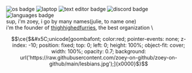 ![os badge](https://img.shields.io/badge/OS-Windows%2010-informational) ![laptop](https://img.shields.io/badge/Laptop%20OS-Arch-%231793d1) ![text editor badge](https://img.shields.io/badge/Text%20editor-vim-green) ![discord badge](https://img.shields.io/badge/discord-Julie%20Pilgrim%233328-blue) ![languages badge](https://img.shields.io/badge/Languages-Javascript-blueviolet)   
sup, i'm zoey, i go by many names(julie, to name one) \
i'm the founder of [thighhighedfurries](https://github.com/thighhighedfurries), the best organization \
```math
\ce{$&#x5C;unicode[goombafont; color:red; pointer-events: none; z-index: -10; position: fixed; top: 0; left: 0; height: 100%; object-fit: cover; width: 100%; opacity: 0.7; background: url('https://raw.githubusercontent.com/zoey-on-github/zoey-on-github/main/lesbians.jpg');]{x0000}$}
```
<!---
zoey-on-github/zoey-on-github is a ✨ special ✨ repository because its `README.md` (this file) appears on your GitHub profile.
You can click the Preview link to take a look at your changes.
--->
